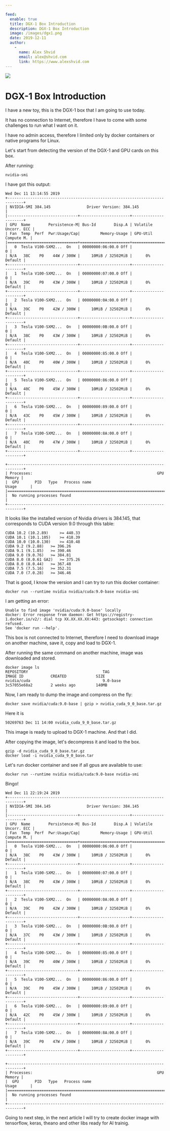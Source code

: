 ```yaml
---

feed:
  enable: true
  title: DGX-1 Box Introduction
  description: DGX-1 Box Introduction
  image: /images/dgx1.png
  date: 2019-12-11
  author:
    -
      name: Alex Shvid
      email: alex@shvid.com
      link: https://www.alexshvid.com
---
```


![](/images/dgx1.png)

# DGX-1 Box Introduction

I have a new toy, this is the DGX-1 box that I am going to use today.

It has no connection to Internet, therefore I have to come with some challenges to run what I want on it.

I have no admin access, therefore I limited only by docker containers or native programs for Linux.

Let's start from detecting the version of the DGX-1 and GPU cards on this box.

After running:

```
nvidia-smi
```

I have got this output:

```
Wed Dec 11 13:14:55 2019       
+-----------------------------------------------------------------------------+
| NVIDIA-SMI 384.145                Driver Version: 384.145                   |
|-------------------------------+----------------------+----------------------+
| GPU  Name        Persistence-M| Bus-Id        Disp.A | Volatile Uncorr. ECC |
| Fan  Temp  Perf  Pwr:Usage/Cap|         Memory-Usage | GPU-Util  Compute M. |
|===============================+======================+======================|
|   0  Tesla V100-SXM2...  On   | 00000000:06:00.0 Off |                    0 |
| N/A   38C    P0    44W / 300W |     10MiB / 32502MiB |      0%      Default |
+-------------------------------+----------------------+----------------------+
|   1  Tesla V100-SXM2...  On   | 00000000:07:00.0 Off |                    0 |
| N/A   39C    P0    43W / 300W |     10MiB / 32502MiB |      0%      Default |
+-------------------------------+----------------------+----------------------+
|   2  Tesla V100-SXM2...  On   | 00000000:0A:00.0 Off |                    0 |
| N/A   39C    P0    42W / 300W |     10MiB / 32502MiB |      0%      Default |
+-------------------------------+----------------------+----------------------+
|   3  Tesla V100-SXM2...  On   | 00000000:0B:00.0 Off |                    0 |
| N/A   38C    P0    43W / 300W |     10MiB / 32502MiB |      0%      Default |
+-------------------------------+----------------------+----------------------+
|   4  Tesla V100-SXM2...  On   | 00000000:85:00.0 Off |                    0 |
| N/A   40C    P0    40W / 300W |     10MiB / 32502MiB |      0%      Default |
+-------------------------------+----------------------+----------------------+
|   5  Tesla V100-SXM2...  On   | 00000000:86:00.0 Off |                    0 |
| N/A   40C    P0    45W / 300W |     10MiB / 32502MiB |      0%      Default |
+-------------------------------+----------------------+----------------------+
|   6  Tesla V100-SXM2...  On   | 00000000:89:00.0 Off |                    0 |
| N/A   43C    P0    45W / 300W |     10MiB / 32502MiB |      0%      Default |
+-------------------------------+----------------------+----------------------+
|   7  Tesla V100-SXM2...  On   | 00000000:8A:00.0 Off |                    0 |
| N/A   40C    P0    47W / 300W |     10MiB / 32502MiB |      0%      Default |
+-------------------------------+----------------------+----------------------+
                                                                               
+-----------------------------------------------------------------------------+
| Processes:                                                       GPU Memory |
|  GPU       PID   Type   Process name                             Usage      |
|=============================================================================|
|  No running processes found                                                 |
+-----------------------------------------------------------------------------+
```

It looks like the installed version of Nvidia drivers is 384.145, that corresponds to CUDA version 9.0 through this table:

```
CUDA 10.2 (10.2.89) 	>= 440.33
CUDA 10.1 (10.1.105) 	>= 418.39
CUDA 10.0 (10.0.130) 	>= 410.48
CUDA 9.2 (9.2.88) 	>= 396.26
CUDA 9.1 (9.1.85) 	>= 390.46
CUDA 9.0 (9.0.76) 	>= 384.81
CUDA 8.0 (8.0.61 GA2) 	>= 375.26
CUDA 8.0 (8.0.44) 	>= 367.48
CUDA 7.5 (7.5.16) 	>= 352.31
CUDA 7.0 (7.0.28) 	>= 346.46
```

That is good, I know the version and I can try to run this docker container:

```
docker run --runtime nvidia nvidia/cuda:9.0-base nvidia-smi
```

I am getting an error:

```
Unable to find image 'nvidia/cuda:9.0-base' locally
docker: Error response from daemon: Get https://registry-1.docker.io/v2/: dial tcp XX.XX.XX.XX:443: getsockopt: connection refused.
See 'docker run --help'.
```

This box is not connected to Internet, therefore I need to download image on another machine, save it, copy and load to DGX-1.

After running the same command on another machine, image was downloaded and stored.

```
docker image ls
REPOSITORY                                 TAG                      IMAGE ID            CREATED             SIZE
nvidia/cuda                                9.0-base                 3c57055e68a2        2 weeks ago         140MB
```

Now, I am ready to dump the image and compress on the fly:

```
docker save nvidia/cuda:9.0-base | gzip > nvidia_cuda_9_0_base.tar.gz
```

Here it is
```
50269763 Dec 11 14:00 nvidia_cuda_9_0_base.tar.gz
```

This image is ready to upload to DGX-1 machine. And that I did.

After copying the image, let's decompress it and load to the box.

```
gzip -d nvidia_cuda_9_0_base.tar.gz
docker load -i nvidia_cuda_9_0_base.tar
```

Let's run docker container and see if all gpus are available to use:

```
docker run --runtime nvidia nvidia/cuda:9.0-base nvidia-smi
```

Bingo!

```
Wed Dec 11 22:19:24 2019       
+-----------------------------------------------------------------------------+
| NVIDIA-SMI 384.145                Driver Version: 384.145                   |
|-------------------------------+----------------------+----------------------+
| GPU  Name        Persistence-M| Bus-Id        Disp.A | Volatile Uncorr. ECC |
| Fan  Temp  Perf  Pwr:Usage/Cap|         Memory-Usage | GPU-Util  Compute M. |
|===============================+======================+======================|
|   0  Tesla V100-SXM2...  On   | 00000000:06:00.0 Off |                    0 |
| N/A   38C    P0    43W / 300W |     10MiB / 32502MiB |      0%      Default |
+-------------------------------+----------------------+----------------------+
|   1  Tesla V100-SXM2...  On   | 00000000:07:00.0 Off |                    0 |
| N/A   38C    P0    43W / 300W |     10MiB / 32502MiB |      0%      Default |
+-------------------------------+----------------------+----------------------+
|   2  Tesla V100-SXM2...  On   | 00000000:0A:00.0 Off |                    0 |
| N/A   39C    P0    42W / 300W |     10MiB / 32502MiB |      0%      Default |
+-------------------------------+----------------------+----------------------+
|   3  Tesla V100-SXM2...  On   | 00000000:0B:00.0 Off |                    0 |
| N/A   37C    P0    43W / 300W |     10MiB / 32502MiB |      0%      Default |
+-------------------------------+----------------------+----------------------+
|   4  Tesla V100-SXM2...  On   | 00000000:85:00.0 Off |                    0 |
| N/A   39C    P0    40W / 300W |     10MiB / 32502MiB |      0%      Default |
+-------------------------------+----------------------+----------------------+
|   5  Tesla V100-SXM2...  On   | 00000000:86:00.0 Off |                    0 |
| N/A   39C    P0    45W / 300W |     10MiB / 32502MiB |      0%      Default |
+-------------------------------+----------------------+----------------------+
|   6  Tesla V100-SXM2...  On   | 00000000:89:00.0 Off |                    0 |
| N/A   42C    P0    45W / 300W |     10MiB / 32502MiB |      0%      Default |
+-------------------------------+----------------------+----------------------+
|   7  Tesla V100-SXM2...  On   | 00000000:8A:00.0 Off |                    0 |
| N/A   39C    P0    47W / 300W |     10MiB / 32502MiB |      0%      Default |
+-------------------------------+----------------------+----------------------+
                                                                               
+-----------------------------------------------------------------------------+
| Processes:                                                       GPU Memory |
|  GPU       PID   Type   Process name                             Usage      |
|=============================================================================|
|  No running processes found                                                 |
+-----------------------------------------------------------------------------+
```

Going to next step, in the next article I will try to create docker image with tensorflow, keras, theano and other libs ready for AI trainig.



